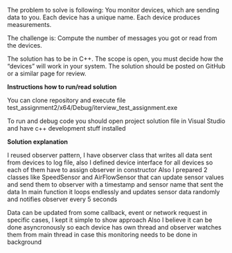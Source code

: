 The problem to solve is following:
                You monitor devices, which are sending data to you.
                Each device has a unique name.
                Each device produces measurements.

The challenge is:
                Compute the number of messages you got or read from the devices.

The solution has to be in C++.
The scope is open, you must decide how the “devices” will work in your system.
The solution should be posted on GitHub or a similar page for review.

**Instructions how to run/read solution**

You can clone repository and execute file test_assignment2/x64/Debug/iterview_test_assignment.exe

To run and debug code you should open project solution file in Visual Studio and have c++ development stuff installed 

**Solution explanation**

I reused observer pattern, I have observer class that writes all data sent from devices to log file, 
also I defined device interface for all devices so each of them have to assign observer in constructor
Also I prepared 2 classes like SpeedSensor and AirFlowSensor that can update sensor values and send them to observer with a timestamp and sensor name that sent the data
In main function it loops endlessly and updates sensor data randomly and notifies observer every 5 seconds

Data can be updated from some callback, event or network request in specific cases, I kept it simple to show approach
Also I believe it can be done asyncronously so each device has own thread and observer watches them from main thread in case this monitoring needs to be done in background
